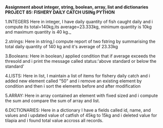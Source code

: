 **Assignment about integer, string, boolean, array, list and dictionaries 
PROJECT 85: FISHERY DAILY CATCH USINg PYTHON**

1.INTEGERS 
Here in integer, I have daily quantity of fish caught daily and i compute its total=140kg,its average=23.333kg, minimum quantity is 10kg and maximum quantity is 40 kg._

2.strings: 
Here in string,I compute report of two fstring by summarising the total daily quantity of 140 kg and it's average of 23.33kg

3.Booleans: 
Here in boolean,I applied condition that if average exceeds the thresold and i print the message called status:'above standard or below the standard'

4.LISTS: 
Here in list, I maintain a list of items for fishery daily catch and i added new element called "50" and i remove an existing element by condition and then i sort the elements before and after modification

5.ARRAY: 
Here in array contained an element with fixed sized and i compute the sum and compare the sum of array and list.

6.DICTIONARIES: 
Here in a dictionary I have a fields called id, name, and values and i updated value of catfish of 45kg to 15kg and i deleted value for tilapia and i found total value accross all records.


